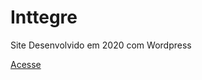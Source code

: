 # Inttegre
 Site Desenvolvido em 2020 com Wordpress
 
[Acesse](https://fabriciosilvajr.github.io/Inttegre/index.html)
